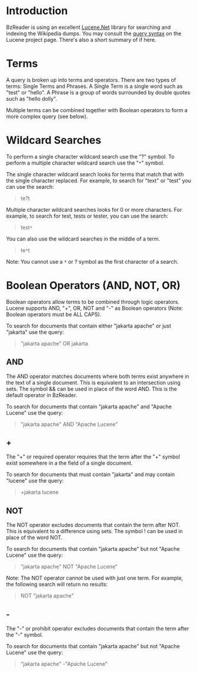 # Introduction #

BzReader is using an excellent [Lucene.Net](http://incubator.apache.org/lucene.net/) library for searching and indexing the Wikipedia dumps. You may consult the [query syntax](http://lucene.apache.org/java/docs/queryparsersyntax.html) on the Lucene project page. There's also a short summary of if here.

# Terms #

A query is broken up into terms and operators. There are two types of terms: Single Terms and Phrases. A Single Term is a single word such as "test" or "hello". A Phrase is a group of words surrounded by double quotes such as "hello dolly".

Multiple terms can be combined together with Boolean operators to form a more complex query (see below).

# Wildcard Searches #

To perform a single character wildcard search use the "?" symbol. To perform a multiple character wildcard search use the "`*`" symbol.

The single character wildcard search looks for terms that match that with the single character replaced. For example, to search for "text" or "test" you can use the search:

> te?t

Multiple character wildcard searches looks for 0 or more characters. For example, to search for test, tests or tester, you can use the search:

> test`*`

You can also use the wildcard searches in the middle of a term.

> te`*`t

Note: You cannot use a `*` or ? symbol as the first character of a search.

# Boolean Operators (AND, NOT, OR) #

Boolean operators allow terms to be combined through logic operators. Lucene supports AND, "+", OR, NOT and "-" as Boolean operators (Note: Boolean operators must be ALL CAPS).

To search for documents that contain either "jakarta apache" or just "jakarta" use the query:

> "jakarta apache" OR jakarta

## AND ##

The AND operator matches documents where both terms exist anywhere in the text of a single document. This is equivalent to an intersection using sets. The symbol && can be used in place of the word AND. This is the default operator in BzReader.

To search for documents that contain "jakarta apache" and "Apache Lucene" use the query:

> "jakarta apache" AND "Apache Lucene"

## + ##

The "+" or required operator requires that the term after the "+" symbol exist somewhere in a the field of a single document.

To search for documents that must contain "jakarta" and may contain "lucene" use the query:

> +jakarta lucene

## NOT ##

The NOT operator excludes documents that contain the term after NOT. This is equivalent to a difference using sets. The symbol ! can be used in place of the word NOT.

To search for documents that contain "jakarta apache" but not "Apache Lucene" use the query:

> "jakarta apache" NOT "Apache Lucene"

Note: The NOT operator cannot be used with just one term. For example, the following search will return no results:

> NOT "jakarta apache"

## - ##

The "-" or prohibit operator excludes documents that contain the term after the "-" symbol.

To search for documents that contain "jakarta apache" but not "Apache Lucene" use the query:

> "jakarta apache" -"Apache Lucene"